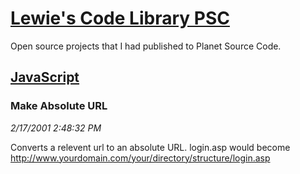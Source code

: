 # [Lewie's Code Library PSC](../../README.md)

Open source projects that I had published to Planet Source Code.

## [JavaScript](../README.md)

### Make Absolute URL

*2/17/2001 2:48:32 PM*

Converts a relevent url to an absolute URL. login.asp would become http://www.yourdomain.com/your/directory/structure/login.asp


